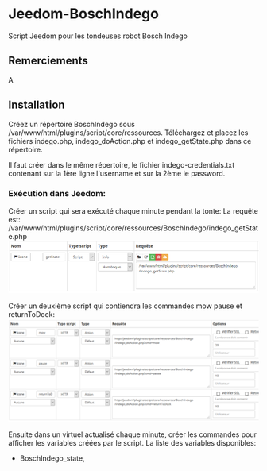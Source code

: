 # Jeedom-BoschIndego
Script Jeedom pour les tondeuses robot Bosch Indego

## Remerciements
A 

## Installation
Créez un répertoire BoschIndego sous /var/www/html/plugins/script/core/ressources. Téléchargez et placez les fichiers indego.php, indego_doAction.php et indego_getState.php dans ce répertoire.

Il faut créer dans le même répertoire, le fichier indego-credentials.txt contenant sur la 1ère ligne l'username et sur la 2ème le password.

### Exécution dans Jeedom:

Créer un script qui sera exécuté chaque minute pendant la tonte:
La requête est: /var/www/html/plugins/script/core/ressources/BoschIndego/indego_getState.php
![Alt text](https://github.com/jpty/Jeedom-BoschIndego/blob/master/BoschIndegoScriptGetState.PNG)

Créer un deuxième script qui contiendra les commandes mow pause et returnToDock:
![Alt text](https://github.com/jpty/Jeedom-BoschIndego/blob/master/BoschIndegoScriptActions.PNG)


Ensuite dans un virtuel actualisé chaque minute, créer les commandes pour afficher les variables créées par le script.
La liste des variables disponibles: 
- BoschIndego_state,
